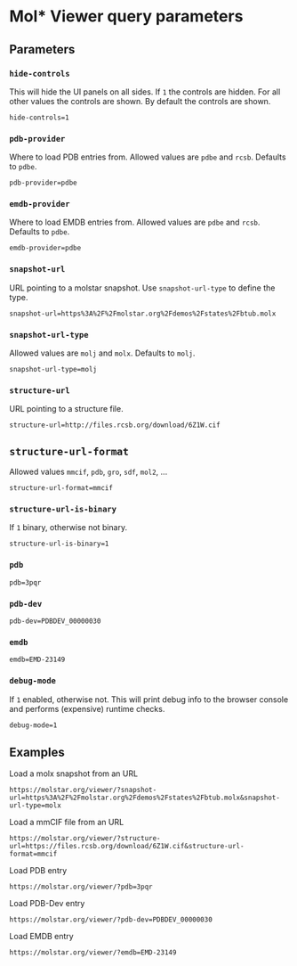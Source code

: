 
# Mol* Viewer query parameters

## Parameters

### `hide-controls`
This will hide the UI panels on all sides. If `1` the controls are hidden. For all other values the controls are shown. By default the controls are shown.

    hide-controls=1

### `pdb-provider`
Where to load PDB entries from. Allowed values are `pdbe` and `rcsb`. Defaults to `pdbe`.

    pdb-provider=pdbe

### `emdb-provider`
Where to load EMDB entries from. Allowed values are `pdbe` and `rcsb`. Defaults to `pdbe`.

    emdb-provider=pdbe

### `snapshot-url`
URL pointing to a molstar snapshot. Use `snapshot-url-type` to define the type.

    snapshot-url=https%3A%2F%2Fmolstar.org%2Fdemos%2Fstates%2Fbtub.molx

### `snapshot-url-type`
Allowed values are `molj` and `molx`.  Defaults to `molj`.

    snapshot-url-type=molj

### `structure-url`
URL pointing to a structure file.

    structure-url=http://files.rcsb.org/download/6Z1W.cif

## `structure-url-format`
Allowed values `mmcif`, `pdb`, `gro`, `sdf`, `mol2`, ...

    structure-url-format=mmcif

### `structure-url-is-binary`
If `1` binary, otherwise not binary.

    structure-url-is-binary=1

### `pdb`

    pdb=3pqr

### `pdb-dev`

    pdb-dev=PDBDEV_00000030

### `emdb`

    emdb=EMD-23149

### `debug-mode`
If `1` enabled, otherwise not. This will print debug info to the browser console and performs (expensive) runtime checks.

    debug-mode=1

## Examples
Load a molx snapshot from an URL

    https://molstar.org/viewer/?snapshot-url=https%3A%2F%2Fmolstar.org%2Fdemos%2Fstates%2Fbtub.molx&snapshot-url-type=molx

Load a mmCIF file from an URL

    https://molstar.org/viewer/?structure-url=https://files.rcsb.org/download/6Z1W.cif&structure-url-format=mmcif

Load PDB entry

    https://molstar.org/viewer/?pdb=3pqr

Load PDB-Dev entry

    https://molstar.org/viewer/?pdb-dev=PDBDEV_00000030

Load EMDB entry

    https://molstar.org/viewer/?emdb=EMD-23149
